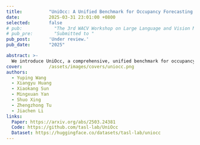 ```yaml
---
title:          "UniOcc: A Unified Benchmark for Occupancy Forecasting and Prediction in Autonomous Driving"
date:           2025-03-31 23:01:00 +0800
selected:       false
# pub:            "The 3rd WACV Workshop on Large Language and Vision Models for Autonomous Driving (LLVM-AD)"
# pub_pre:        "Submitted to "
pub_post:       'Under review.'
pub_date:       "2025"

abstract: >-
  We introduce UniOcc, a comprehensive, unified benchmark for occupancy forecasting (i.e., predicting future occupancies based on historical information) and current-frame occupancy prediction from camera images. UniOcc unifies data from multiple real-world datasets (i.e., nuScenes, Waymo) and high-fidelity driving simulators (i.e., CARLA, OpenCOOD), which provides 2D/3D occupancy labels with per-voxel flow annotations and support for cooperative autonomous driving. 
cover:          /assets/images/covers/uniocc.png
authors:
  - Yuping Wang
  - Xiangyu Huang
  - Xiaokang Sun
  - Mingxuan Yan
  - Shuo Xing
  - Zhengzhong Tu
  - Jiachen Li
links:
  Paper: https://arxiv.org/abs/2503.24381
  Code: https://github.com/tasl-lab/UniOcc
  Dataset: https://huggingface.co/datasets/tasl-lab/uniocc
---
```

